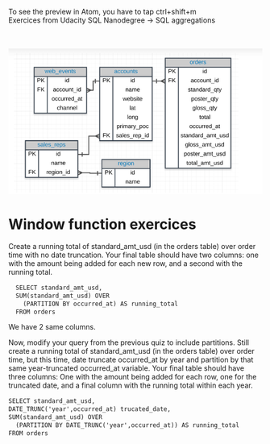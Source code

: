 
To see the preview in Atom, you have to tap ctrl+shift+m </br>
Exercices from Udacity SQL Nanodegree -> SQL aggregations  </br> </br> </br>


![](assets/groupy_by-82530243.PNG)

# Window function  exercices

Create a running total of standard_amt_usd (in the orders table) over order time with no date truncation. Your final table should have two columns: one with the amount being added for each new row, and a second with the running total.
```
  SELECT standard_amt_usd,
  SUM(standard_amt_usd) OVER
    (PARTITION BY occurred_at) AS running_total
  FROM orders
```
We have 2 same columns.

Now, modify your query from the previous quiz to include partitions. Still create a running total of standard_amt_usd (in the orders table) over order time, but this time, date truncate occurred_at by year and partition by that same year-truncated occurred_at variable. Your final table should have three columns: One with the amount being added for each row, one for the truncated date, and a final column with the running total within each year.
```
SELECT standard_amt_usd,
DATE_TRUNC('year',occurred_at) trucated_date,
SUM(standard_amt_usd) OVER
  (PARTITION BY DATE_TRUNC('year',occurred_at)) AS running_total
FROM orders
```
